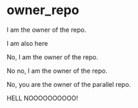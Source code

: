 # owner_repo

I am the owner of the repo.

I am also here

No, I am the owner of the repo.

No no, I am the owner of the repo.

No, you are the owner of the parallel repo.

HELL NOOOOOOOOOO!
